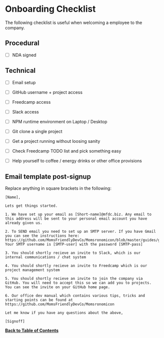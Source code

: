 Onboarding Checklist
====================
The following checklist is useful when welcoming a employee to the company.


Procedural
----------

- [ ] NDA signed


Technical
---------

- [ ] Email setup
- [ ] GitHub username + project access
- [ ] Freedcamp access
- [ ] Slack access
- [ ] NPM runtime environment on Laptop / Desktop
- [ ] Git clone a single project
- [ ] Get a project running without loosing sanity
- [ ] Check Freedcamp TODO list and pick something easy
- [ ] Help yourself to coffee / energy drinks or other office provisions


Email template post-signup
--------------------------

Replace anything in square brackets in the following:

```
[Name],

Lets get things started.

1. We have set up your email as [Short-name]@mfdc.biz. Any email to this address will be sent to your personal email account you have already given us.

2. To SEND email you need to set up an SMTP server. If you have Gmail you can see the instructions here: https://github.com/MomsFriendlyDevCo/Momsronomicon/blob/master/guides/gmail.md. Your SMTP username is [SMTP-user] with the password [SMTP-pass]

3. You should shortly recieve an invite to Slack, which is our internal communications / chat system

4. You should shortly recieve an invite to Freedcamp which is our project management system

5. You should shortly recieve an invite to join the company via GitHub. You will need to accept this so we can add you to projects. You can see the invite on your GitHub home page.

6. Our office dev manual which contains various tips, tricks and starting points can be found at https://github.com/MomsFriendlyDevCo/Momsronomicon

Let me know if you have any questions about the above,

[Signoff]
```


**[Back to Table of Contents](../README.md)**
